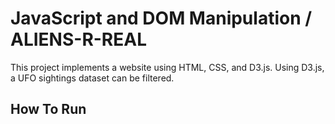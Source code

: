 # JavaScript and DOM Manipulation / ALIENS-R-REAL
This project implements a website using HTML, CSS, and D3.js. Using D3.js, a UFO sightings dataset can be filtered.

## How To Run
